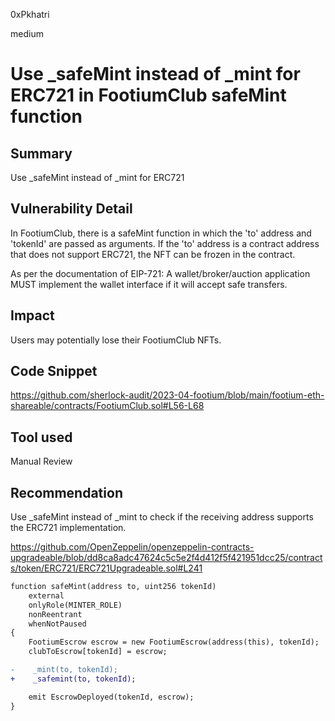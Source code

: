 0xPkhatri

medium

# Use _safeMint instead of _mint for ERC721 in FootiumClub safeMint function

## Summary

Use _safeMint instead of _mint for ERC721

## Vulnerability Detail

In FootiumClub, there is a safeMint function in which the 'to' address and 'tokenId' are passed as arguments. If the 'to' address is a contract address that does not support ERC721, the NFT can be frozen in the contract.

As per the documentation of EIP-721: A wallet/broker/auction application MUST implement the wallet interface if it will accept safe transfers.

## Impact

Users may potentially lose their FootiumClub NFTs.

## Code Snippet

https://github.com/sherlock-audit/2023-04-footium/blob/main/footium-eth-shareable/contracts/FootiumClub.sol#L56-L68

## Tool used

Manual Review

## Recommendation

Use _safeMint instead of _mint to check if the receiving address supports the ERC721 implementation.

https://github.com/OpenZeppelin/openzeppelin-contracts-upgradeable/blob/dd8ca8adc47624c5c5e2f4d412f5f421951dcc25/contracts/token/ERC721/ERC721Upgradeable.sol#L241

```diff
function safeMint(address to, uint256 tokenId)
    external
    onlyRole(MINTER_ROLE)
    nonReentrant
    whenNotPaused
{
    FootiumEscrow escrow = new FootiumEscrow(address(this), tokenId);
    clubToEscrow[tokenId] = escrow;

-    _mint(to, tokenId);
+    _safemint(to, tokenId);

    emit EscrowDeployed(tokenId, escrow);
}
```